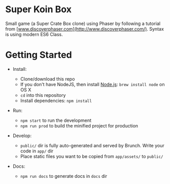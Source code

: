 # Super Koin Box

Small game (a Super Crate Box clone) using Phaser by following a tutorial from [www.discoverphaser.com](http://www.discoverphaser.com/). Syntax is using modern ES6 Class. 

# Getting Started

* Install:
  * Clone/download this repo
  * If you don't have NodeJS, then install [Node.js](http://nodejs.org): `brew install node` on OS X
  * `cd` into this repository
  * Install dependencies: `npm install`

* Run:
  * `npm start` to run the development
  * `npm run prod` to build the minified project for production

* Develop:
  * `public/` dir is fully auto-generated and served by Brunch. Write your code in `app/` dir
  * Place static files you want to be copied from `app/assets/` to `public/`

* Docs:
  * `npm run docs` to generate docs in `docs` dir
